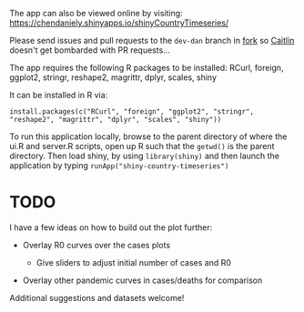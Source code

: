 The app can also be viewed online by visiting:
https://chendaniely.shinyapps.io/shinyCountryTimeseries/

Please send issues and pull requests to the `dev-dan` branch in
[fork](https://github.com/chendaniely/ebola) so
[Caitlin](https://github.com/cmrivers/ebola) doesn't get bombarded
with PR requests...

The app requires the following R packages to be installed: RCurl, foreign,
ggplot2, stringr, reshape2, magrittr, dplyr, scales, shiny

It can be installed in R via:

`install.packages(c("RCurl", "foreign", "ggplot2", "stringr", "reshape2", "magrittr", "dplyr", "scales", "shiny"))`

To run this application locally, browse to the parent directory of where the
ui.R and server.R scripts, open up R such that the `getwd()` is the
parent directory. Then load shiny, by using `library(shiny)` and then
launch the application by typing `runApp("shiny-country-timeseries")`

TODO
====
I have a few ideas on how to build out the plot further:

* Overlay R0 curves over the cases plots
  * Give sliders to adjust initial number of cases and R0

* Overlay other pandemic curves in cases/deaths for comparison

Additional suggestions and datasets welcome!
